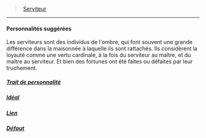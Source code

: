 ﻿---
!Items
Id: background_serviteur_hd.md#personnalités-suggérées
ParentLink: background_serviteur_hd.md#serviteur
Name: Personnalités suggérées
ParentName: Serviteur
NameLevel: 4
---
> [Serviteur](hd_background_serviteur.md)

---

#### Personnalités suggérées

Les serviteurs sont des individus de l'ombre, qui font souvent une grande différence dans la maisonnée à laquelle ils sont rattachés. Ils considèrent la loyauté comme une vertu cardinale, à la fois du serviteur au maître, et du maître au serviteur. Et bien des fortunes ont été faites ou défaites par leur truchement.



##### [Trait de personnalité](hd_background_serviteur_trait_de_personnalite.md)



##### [Idéal](hd_background_serviteur_ideal.md)



##### [Lien](hd_background_serviteur_lien.md)



##### [Défaut](hd_background_serviteur_defaut.md)

